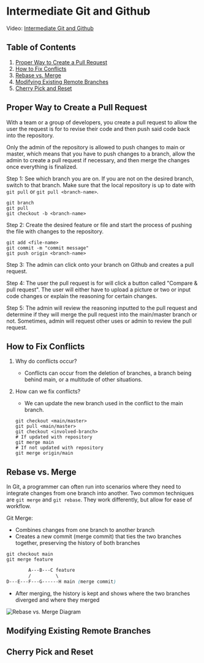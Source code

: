 # Intermediate Git and Github

Video: [Intermediate Git and Github](https://youtu.be/7h6_aZZ_iNg) 

## Table of Contents

1. [Proper Way to Create a Pull Request](#Proper-Way-to-Create-a-Pull-Request)
2. [How to Fix Conflicts](#How-to-Fix-Conflicts)
3. [Rebase vs. Merge](#Rebase-vs.-Merge)
4. [Modifying Existing Remote Branches](#Modifying-Existing-Remote-Branches)
5. [Cherry Pick and Reset](#Cherry-Pick-and-Reset)

## Proper Way to Create a Pull Request

With a team or a group of developers, you create a pull request to allow the user the request is for to revise their code and then push said code back into the repository. 

Only the admin of the repository is allowed to push changes to main or master, which means that you have to push changes to a branch, allow the admin to create a pull request if necessary, and then merge the changes once everything is finalized. 

Step 1: See which branch you are on. If you are not on the desired branch, switch to that branch. Make sure that the local repository is up to date with ```git pull``` or ```git pull <branch-name>```. 
```shell
git branch
git pull
git checkout -b <branch-name>
```

Step 2: Create the desired feature or file and start the process of pushing the file with changes to the repository. 
```
git add <file-name>
git commit -m "commit message"
git push origin <branch-name>
```

Step 3: The admin can click onto your branch on Github and creates a pull request. 

Step 4: The user the pull request is for will click a button called "Compare & pull request". The user will either have to upload a picture or two or input code changes or explain the reasoning for certain changes. 

Step 5: The admin will review the reasoning inputted to the pull request and determine if they will merge the pull request into the main/master branch or not. Sometimes, admin will request other uses or admin to review the pull request. 

## How to Fix Conflicts

1. Why do conflicts occur?

    - Conflicts can occur from the deletion of branches, a branch being behind main, or a multitude of other situations. 

2. How can we fix conflicts?

    - We can update the new branch used in the conflict to the main branch. 
    ```shell
    git checkout <main/master>
    git pull <main/master>
    git checkout <involved-branch>
    # If updated with repository
    git merge main
    # If not updated with repository
    git merge origin/main
    ```

## Rebase vs. Merge

In Git, a programmer can often run into scenarios where they need to integrate changes from one branch into another. Two common techniques are ```git merge``` and ```git rebase```. They work differently, but allow for ease of workflow. 

Git Merge:

- Combines changes from one branch to another branch
- Creates a new commit (merge commit) that ties the two branches together, preserving the history of both branches

```shell
git checkout main
git merge feature
```

```css
        A---B---C feature
        /         \
D---E---F---G------H main (merge commit)
```

- After merging, the history is kept and shows where the two branches diverged and where they merged

![Rebase vs. Merge Diagram](https://miro.medium.com/v2/resize:fit:1400/1*mQOZjM3wwL1UV-ydQYAJTg.png)

## Modifying Existing Remote Branches



## Cherry Pick and Reset